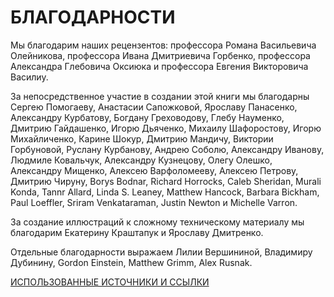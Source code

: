 # БЛАГОДАРНОСТИ

Мы благодарим наших рецензентов: профессора Романа Васильевича Олейникова, профессора Ивана Дмитриевича Горбенко, профессора Александра Глебовича Оксиюка и профессора Евгения Викторовича Василиу.

За непосредственное участие в создании этой книги мы благодарны Сергею Помогаеву, Анастасии Сапожковой, Ярославу Панасенко, Александру Курбатову, Богдану Греховодову, Глебу Науменко, Дмитрию Гайдашенко, Игорю Дьяченко, Михаилу Шафоростову, Игорю Михайличенко, Карине Шокур, Дмитрию Мандичу, Виктории Горбуновой, Руслану Курбанову, Андрею Соболю, Александру Иванову, Людмиле Ковальчук, Александру Кузнецову, Олегу Олешко, Александру Мищенко, Алексею Варфоломееву, Алексею Петрову, Дмитрию Чируну, Borys Bodnar, Richard Horrocks, Caleb Sheridan, Murali Konda, Tannr Allard, Linda S. Leaney, Matthew Hancock, Barbara Bickham, Paul Loeffler, Sriram Venkataraman, Justin Newton и Michelle Varron.

За создание иллюстраций к сложному техническому материалу мы благодарим Екатерину Краштапук и Ярославу Дмитренко.

Отдельные благодарности выражаем Лилии Вершининой, Владимиру Дубинину, Gordon Einstein, Matthew Grimm, Alex Rusnak.

[ИСПОЛЬЗОВАННЫЕ ИСТОЧНИКИ И ССЫЛКИ](https://github.com/distributed-lab/blockchain-and-decentralized-systems-book/blob/main/chapters/volume-1/ru/12-used-sources-and-links.md) 
